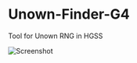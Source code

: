 # Unown-Finder-G4
Tool for Unown RNG in HGSS

![Screenshot](https://media.discordapp.net/attachments/709278101548302336/830550779769258034/unknown.png?width=1057&height=467)
